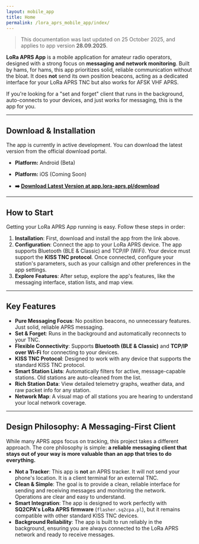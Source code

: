 ```yaml
---
layout: mobile_app
title: Home
permalink: /lora_aprs_mobile_app/index/
---
```


> This documentation was last updated on 25 October 2025, and applies to app version **28.09.2025**.

**LoRa APRS App** is a mobile application for amateur radio operators, designed with a strong focus on **messaging and network monitoring**. Built by hams, for hams, this app prioritizes solid, reliable communication without the bloat. It does **not** send its own position beacons, acting as a dedicated interface for your LoRa APRS TNC but also works for AFSK VHF APRS.

If you're looking for a "set and forget" client that runs in the background, auto-connects to your devices, and just works for messaging, this is the app for you.

---

## Download & Installation

The app is currently in active development. You can download the latest version from the official download portal.

-   **Platform:** Android (Beta)
-   **Platform:** iOS (Coming Soon)

-   **➡️ [Download Latest Version at app.lora-aprs.pl/download](https://app.lora-aprs.pl/download)**

---

## How to Start

Getting your LoRa APRS App running is easy. Follow these steps in order:

1.  **Installation**: First, download and install the app from the link above.
2.  **Configuration**: Connect the app to your LoRa APRS device. The app supports Bluetooth (BLE & Classic) and TCP/IP (WiFi). Your device must support the **KISS TNC protocol**. Once connected, configure your station's parameters, such as your callsign and other preferences in the app settings.
3.  **Explore Features**: After setup, explore the app's features, like the messaging interface, station lists, and map view.

---

## Key Features

-   **Pure Messaging Focus**: No position beacons, no unnecessary features. Just solid, reliable APRS messaging.
-   **Set & Forget**: Runs in the background and automatically reconnects to your TNC.
-   **Flexible Connectivity**: Supports **Bluetooth (BLE & Classic)** and **TCP/IP over Wi-Fi** for connecting to your devices.
-   **KISS TNC Protocol**: Designed to work with any device that supports the standard KISS TNC protocol.
-   **Smart Station Lists**: Automatically filters for active, message-capable stations. Old stations are auto-cleaned from the list.
-   **Rich Station Data**: View detailed telemetry graphs, weather data, and raw packet info for any station.
-   **Network Map**: A visual map of all stations you are hearing to understand your local network coverage.

---

## Design Philosophy: A Messaging-First Client

While many APRS apps focus on tracking, this project takes a different approach. The core philosophy is simple: **a reliable messaging client that stays out of your way is more valuable than an app that tries to do everything.**

-   **Not a Tracker**: This app is **not** an APRS tracker. It will not send your phone's location. It is a client terminal for an external TNC.
-   **Clean & Simple**: The goal is to provide a clean, reliable interface for sending and receiving messages and monitoring the network. Operations are clear and easy to understand.
-   **Smart Integration**: The app is designed to work perfectly with **SQ2CPA's LoRa APRS firmware** (`flasher.sq2cpa.pl`), but it remains compatible with other standard KISS TNC devices.
-   **Background Reliability**: The app is built to run reliably in the background, ensuring you are always connected to the LoRa APRS network and ready to receive messages.
